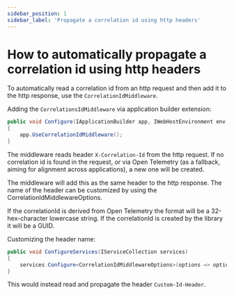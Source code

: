 ```yaml
---
sidebar_position: 1
sidebar_label: 'Propagate a correlation id using http headers'
---
```


# How to automatically propagate a correlation id using http headers

To automatically read a correlation id from an http request and then add it to the http response, use the `CorrelationIdMiddleware`.

Adding the `CorrelationsIdMiddleware` via application builder extension:

```csharp
public void Configure(IApplicationBuilder app, IWebHostEnvironment env)
{
    app.UseCorrelationIdMiddleware();
}
```

The middleware reads header `X-Correlation-Id` from the http request. If no correlation id is found in the request, or via Open Telemetry (as a fallback, aiming for alignment across applications), a new one will be created.

The middleware will add this as the same header to the http response. The name of the header can be customized by using the CorrelationIdMiddlewareOptions.

If the correlationId is derived from Open Telemetry the format will be a 32-hex-character lowercase string.
If the correlationId is created by the library it will be a GUID.

Customizing the header name:

```csharp
public void ConfigureServices(IServiceCollection services)
{
    services.Configure<CorrelationIdMiddlewareOptions>(options => options.HeaderName = "Custom-Id-Header");
}
```

This would instead read and propagate the header `Custom-Id-Header`.
